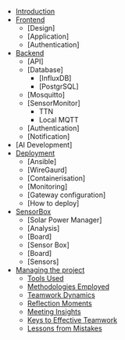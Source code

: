 - [Introduction](introduction.md)
- [Frontend](frontend/README.md)
  - [Design]
  - [Application]
  - [Authentication]
- [Backend](backend/README.md)
  - [API]
  - [Database]
    - [InfluxDB]
    - [PostgrSQL]
  - [Mosquitto]
  - [SensorMonitor]
    - TTN
    - Local MQTT
  - [Authentication]
  - [Notification]
- [AI Development]
- [Deployment](deployment/README.md)
  - [Ansible]
  - [WireGaurd]
  - [Containerisation]
  - [Monitoring]
  - [Gateway configuration]
  - [How to deploy]
- [SensorBox](sensorbox/README.md)
  - [Solar Power Manager]
  - [Analysis]
  - [Board]
  - [Sensor Box]
  - [Board]
  - [Sensors]
- [Managing the project](projectmethodology/README.md)
  - [Tools Used](projectmethodology/toolsused.md)
  - [Methodologies Employed](projectmethodology/methodologiesemployed.md)
  - [Teamwork Dynamics](projectmethodology/teamworkdynamics.md)
  - [Reflection Moments](projectmethodology/reflectionmoments.md)
  - [Meeting Insights](projectmethodology/meetinginsights.md)
  - [Keys to Effective Teamwork](projectmethodology/keystoeffectiveteamwork.md)
  - [Lessons from Mistakes](projectmethodology/lessonsfrommistakes.md)
